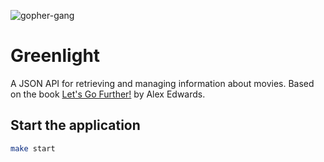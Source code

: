 ![gopher-gang](https://github.com/ildx/greenlight/assets/4620010/2dae1b6e-0acb-4f94-9386-8fb086e9ec92)

# Greenlight
A JSON API for retrieving and managing information about movies. Based on the book [Let's Go Further!](https://lets-go-further.alexedwards.net) by Alex Edwards.

## Start the application
```bash
make start
```
